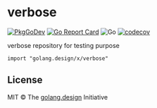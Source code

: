 # verbose

[![PkgGoDev](https://pkg.go.dev/badge/golang.design/x/verbose)](https://pkg.go.dev/golang.design/x/verbose) [![Go Report Card](https://goreportcard.com/badge/golang.design/x/verbose)](https://goreportcard.com/report/golang.design/x/verbose)
![Go](https://github.com/golang-design/verbose/workflows/verbose/badge.svg?branch=master)
[![codecov](https://codecov.io/gh/golang-design/verbose/branch/master/graph/badge.svg)](https://codecov.io/gh/golang-design/verbose)


verbose repository for testing purpose

```
import "golang.design/x/verbose"
```

## License

MIT &copy; The [golang.design](https://golang.design) Initiative